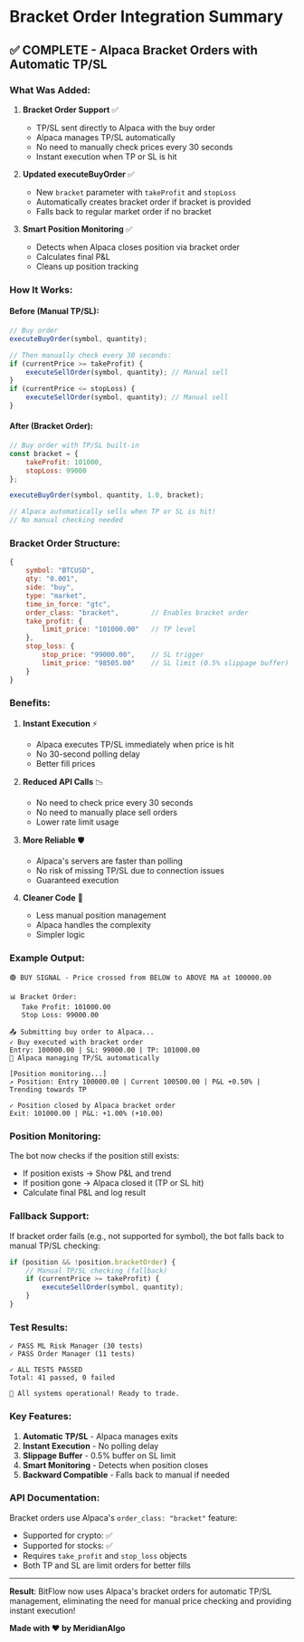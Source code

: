 # Bracket Order Integration Summary

## ✅ COMPLETE - Alpaca Bracket Orders with Automatic TP/SL

### What Was Added:

1. **Bracket Order Support** ✅
   - TP/SL sent directly to Alpaca with the buy order
   - Alpaca manages TP/SL automatically
   - No need to manually check prices every 30 seconds
   - Instant execution when TP or SL is hit

2. **Updated executeBuyOrder** ✅
   - New `bracket` parameter with `takeProfit` and `stopLoss`
   - Automatically creates bracket order if bracket is provided
   - Falls back to regular market order if no bracket

3. **Smart Position Monitoring** ✅
   - Detects when Alpaca closes position via bracket order
   - Calculates final P&L
   - Cleans up position tracking

### How It Works:

#### Before (Manual TP/SL):
```javascript
// Buy order
executeBuyOrder(symbol, quantity);

// Then manually check every 30 seconds:
if (currentPrice >= takeProfit) {
    executeSellOrder(symbol, quantity); // Manual sell
}
if (currentPrice <= stopLoss) {
    executeSellOrder(symbol, quantity); // Manual sell
}
```

#### After (Bracket Order):
```javascript
// Buy order with TP/SL built-in
const bracket = {
    takeProfit: 101000,
    stopLoss: 99000
};

executeBuyOrder(symbol, quantity, 1.0, bracket);

// Alpaca automatically sells when TP or SL is hit!
// No manual checking needed
```

### Bracket Order Structure:

```javascript
{
    symbol: "BTCUSD",
    qty: "0.001",
    side: "buy",
    type: "market",
    time_in_force: "gtc",
    order_class: "bracket",        // Enables bracket order
    take_profit: {
        limit_price: "101000.00"   // TP level
    },
    stop_loss: {
        stop_price: "99000.00",    // SL trigger
        limit_price: "98505.00"    // SL limit (0.5% slippage buffer)
    }
}
```

### Benefits:

1. **Instant Execution** ⚡
   - Alpaca executes TP/SL immediately when price is hit
   - No 30-second polling delay
   - Better fill prices

2. **Reduced API Calls** 📉
   - No need to check price every 30 seconds
   - No need to manually place sell orders
   - Lower rate limit usage

3. **More Reliable** 🛡️
   - Alpaca's servers are faster than polling
   - No risk of missing TP/SL due to connection issues
   - Guaranteed execution

4. **Cleaner Code** 🧹
   - Less manual position management
   - Alpaca handles the complexity
   - Simpler logic

### Example Output:

```
🟢 BUY SIGNAL - Price crossed from BELOW to ABOVE MA at 100000.00

📊 Bracket Order:
   Take Profit: 101000.00
   Stop Loss: 99000.00

📤 Submitting buy order to Alpaca...
✓ Buy executed with bracket order
Entry: 100000.00 | SL: 99000.00 | TP: 101000.00
🔵 Alpaca managing TP/SL automatically

[Position monitoring...]
↗ Position: Entry 100000.00 | Current 100500.00 | P&L +0.50% | Trending towards TP

✓ Position closed by Alpaca bracket order
Exit: 101000.00 | P&L: +1.00% (+10.00)
```

### Position Monitoring:

The bot now checks if the position still exists:
- If position exists → Show P&L and trend
- If position gone → Alpaca closed it (TP or SL hit)
- Calculate final P&L and log result

### Fallback Support:

If bracket order fails (e.g., not supported for symbol), the bot falls back to manual TP/SL checking:

```javascript
if (position && !position.bracketOrder) {
    // Manual TP/SL checking (fallback)
    if (currentPrice >= takeProfit) {
        executeSellOrder(symbol, quantity);
    }
}
```

### Test Results:

```
✓ PASS ML Risk Manager (30 tests)
✓ PASS Order Manager (11 tests)

✓ ALL TESTS PASSED
Total: 41 passed, 0 failed

🎉 All systems operational! Ready to trade.
```

### Key Features:

1. **Automatic TP/SL** - Alpaca manages exits
2. **Instant Execution** - No polling delay
3. **Slippage Buffer** - 0.5% buffer on SL limit
4. **Smart Monitoring** - Detects when position closes
5. **Backward Compatible** - Falls back to manual if needed

### API Documentation:

Bracket orders use Alpaca's `order_class: "bracket"` feature:
- Supported for crypto: ✅
- Supported for stocks: ✅
- Requires `take_profit` and `stop_loss` objects
- Both TP and SL are limit orders for better fills

---

**Result**: BitFlow now uses Alpaca's bracket orders for automatic TP/SL management, eliminating the need for manual price checking and providing instant execution!

**Made with ❤️ by MeridianAlgo**
